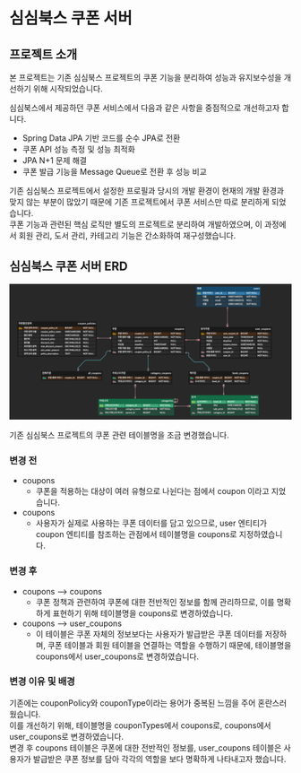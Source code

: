 # 심심북스 쿠폰 서버

## 프로젝트 소개
본 프로젝트는 기존 심심북스 프로젝트의 쿠폰 기능을 분리하여 성능과 유지보수성을 개선하기 위해 시작되었습니다.

심심북스에서 제공하던 쿠폰 서비스에서 다음과 같은 사항을 중점적으로 개선하고자 합니다.
- Spring Data JPA 기반 코드를 순수 JPA로 전환
- 쿠폰 API 성능 측정 및 성능 최적화
- JPA N+1 문제 해결
- 쿠폰 발급 기능을 Message Queue로 전환 후 성능 비교


기존 심심북스 프로젝트에서 설정한 프로필과 당시의 개발 환경이 현재의 개발 환경과 맞지 않는 부분이 많았기 때문에 기존 프로젝트에서 쿠폰 서비스만 따로 분리하게 되었습니다.  
쿠폰 기능과 관련된 핵심 로직만 별도의 프로젝트로 분리하여 개발하였으며, 이 과정에서 회원 관리, 도서 관리, 카테고리 기능은 간소화하여 재구성했습니다.

## 심심북스 쿠폰 서버 ERD

![img.png](img.png)

기존 심심북스 프로젝트의 쿠폰 관련 테이블명을 조금 변경했습니다.   
### 변경 전   
- coupons   
    - 쿠폰을 적용하는 대상이 여러 유형으로 나뉜다는 점에서 coupon 이라고 지었습니다.
- coupons
  -  사용자가 실제로 사용하는 쿠폰 데이터를 담고 있으므로, user 엔티티가 coupon 엔티티를 참조하는 관점에서 테이블명을 coupons로 지정하였습니다.

### 변경 후   
- coupons --> coupons
  - 쿠폰 정책과 관련하여 쿠폰에 대한 전반적인 정보를 함께 관리하므로, 이를 명확하게 표현하기 위해 테이블명을 coupons로 변경하였습니다.
- coupons --> user_coupons
  - 이 테이블은 쿠폰 자체의 정보보다는 사용자가 발급받은 쿠폰 데이터를 저장하며, 쿠폰 테이블과 회원 테이블을 연결하는 역할을 수행하기 때문에, 테이블명을 coupons에서 user_coupons로 변경하였습니다.      

### 변경 이유 및 배경
기존에는 couponPolicy와 couponType이라는 용어가 중복된 느낌을 주어 혼란스러웠습니다.   
이를 개선하기 위해, 테이블명을 couponTypes에서 coupons로, coupons에서 user_coupons로 변경하였습니다.   
변경 후 coupons 테이블은 쿠폰에 대한 전반적인 정보를, user_coupons 테이블은 사용자가 발급받은 쿠폰 정보를 담아 각각의 역할을 보다 명확하게 나타내고자 했습니다.